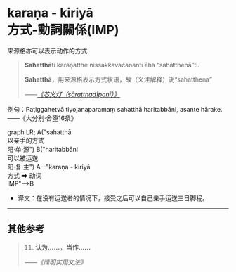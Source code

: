 # karaṇa - kiriyā<br>方式-動詞關係(IMP)

来源格亦可以表示动作的方式

>**Sahatthā**ti karaṇatthe nissakkavacananti āha “sahatthenā”ti.
>
>**Sahatthā**，用来源格表示方式状语，故（义注解释）说“sahatthena”
>
>*——[《芯义灯（sāratthadīpanī）》](https://www-hk.wikipali.org/app/article/?view=para&book=205&par=1521&display=sent)*

例句：Paṭiggahetvā tiyojanaparamaṃ sahatthā haritabbāni, asante hārake. ——《大分别·舍堕16条》

<div class="mermaid">
graph LR;
A("sahatthā<br>以亲手的方式<br>阳·单·源")
B("haritabbāni<br>可以被运送<br>阳·复·主")
A--"karaṇa - kiriyā<br>方式 ➡ 动词<br>IMP"-->B
</div>

- 译文：在没有运送者的情况下，接受之后可以自己亲手运送三日脚程。

---
## 其他参考

>11. **认为……**，**当作……**
>
>*——《简明实用文法》*
